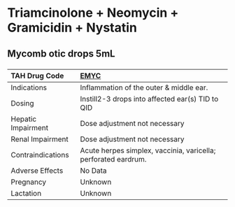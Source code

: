 # Triamcinolone + Neomycin + Gramicidin + Nystatin

## Mycomb otic drops 5mL

##### 

| TAH Drug Code      | [EMYC](https://www.tahsda.org.tw/drugs/hissearch.php?drug_code=EMYC)   |
|:-------------------|:-----------------------------------------------------------------------|
| Indications        | Inflammation of the outer & middle ear.                                |
| Dosing             | Instill2-3 drops into affected ear(s) TID to QID                       |
| Hepatic Impairment | Dose adjustment not necessary                                          |
| Renal Impairment   | Dose adjustment not necessary                                          |
| Contraindications  | Acute herpes simplex, vaccinia, varicella; perforated eardrum.         |
| Adverse Effects    | No Data                                                                |
| Pregnancy          | Unknown                                                                |
| Lactation          | Unknown                                                                |

